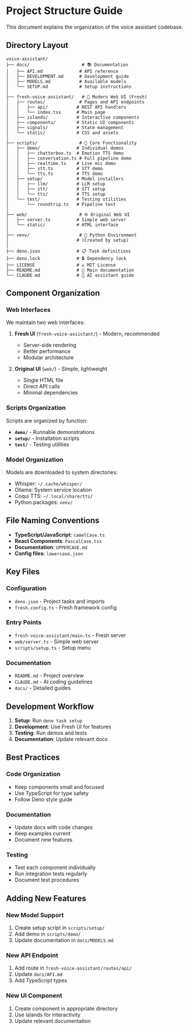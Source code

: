 # Project Structure Guide

This document explains the organization of the voice assistant codebase.

## Directory Layout

```
voice-assistant/
├── docs/                    # 📚 Documentation
│   ├── API.md              # API reference
│   ├── DEVELOPMENT.md      # Development guide
│   ├── MODELS.md           # Available models
│   └── SETUP.md            # Setup instructions
│
├── fresh-voice-assistant/   # 🌟 Modern Web UI (Fresh)
│   ├── routes/             # Pages and API endpoints
│   │   ├── api/           # REST API handlers
│   │   └── index.tsx      # Main page
│   ├── islands/           # Interactive components
│   ├── components/        # Static UI components
│   ├── signals/           # State management
│   └── static/            # CSS and assets
│
├── scripts/                # 🔧 Core Functionality
│   ├── demo/              # Individual demos
│   │   ├── chatterbox.ts  # Emotion TTS demo
│   │   ├── conversation.ts # Full pipeline demo
│   │   ├── realtime.ts    # Live mic demo
│   │   ├── stt.ts         # STT demo
│   │   └── tts.ts         # TTS demo
│   ├── setup/             # Model installers
│   │   ├── llm/           # LLM setup
│   │   ├── stt/           # STT setup
│   │   └── tts/           # TTS setup
│   └── test/              # Testing utilities
│       └── roundtrip.ts   # Pipeline test
│
├── web/                    # 🌐 Original Web UI
│   ├── server.ts          # Simple web server
│   └── static/            # HTML interface
│
├── venv/                   # 🐍 Python Environment
│                          # (Created by setup)
│
├── deno.json              # 📋 Task definitions
├── deno.lock              # 🔒 Dependency lock
├── LICENSE                # ⚖️ MIT License
├── README.md              # 📖 Main documentation
└── CLAUDE.md              # 🤖 AI assistant guide
```

## Component Organization

### Web Interfaces

We maintain two web interfaces:

1. **Fresh UI** (`fresh-voice-assistant/`) - Modern, recommended
   - Server-side rendering
   - Better performance
   - Modular architecture

2. **Original UI** (`web/`) - Simple, lightweight
   - Single HTML file
   - Direct API calls
   - Minimal dependencies

### Scripts Organization

Scripts are organized by function:

- **`demo/`** - Runnable demonstrations
- **`setup/`** - Installation scripts
- **`test/`** - Testing utilities

### Model Organization

Models are downloaded to system directories:
- Whisper: `~/.cache/whisper/`
- Ollama: System service location
- Coqui TTS: `~/.local/share/tts/`
- Python packages: `venv/`

## File Naming Conventions

- **TypeScript/JavaScript**: `camelCase.ts`
- **React Components**: `PascalCase.tsx`
- **Documentation**: `UPPERCASE.md`
- **Config files**: `lowercase.json`

## Key Files

### Configuration
- `deno.json` - Project tasks and imports
- `fresh.config.ts` - Fresh framework config

### Entry Points
- `fresh-voice-assistant/main.ts` - Fresh server
- `web/server.ts` - Simple web server
- `scripts/setup.ts` - Setup menu

### Documentation
- `README.md` - Project overview
- `CLAUDE.md` - AI coding guidelines
- `docs/` - Detailed guides

## Development Workflow

1. **Setup**: Run `deno task setup`
2. **Development**: Use Fresh UI for features
3. **Testing**: Run demos and tests
4. **Documentation**: Update relevant docs

## Best Practices

### Code Organization
- Keep components small and focused
- Use TypeScript for type safety
- Follow Deno style guide

### Documentation
- Update docs with code changes
- Keep examples current
- Document new features

### Testing
- Test each component individually
- Run integration tests regularly
- Document test procedures

## Adding New Features

### New Model Support
1. Create setup script in `scripts/setup/`
2. Add demo in `scripts/demo/`
3. Update documentation in `docs/MODELS.md`

### New API Endpoint
1. Add route in `fresh-voice-assistant/routes/api/`
2. Update `docs/API.md`
3. Add TypeScript types

### New UI Component
1. Create component in appropriate directory
2. Use islands for interactivity
3. Update relevant documentation